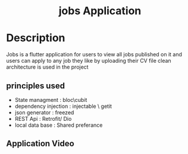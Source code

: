 
<h1 align="center">jobs Application </h1>


# Description
Jobs is a flutter application for users to view all jobs published on it and users can apply to any job they like by uploading their CV file 
clean architecture is used in the project  

## principles used 
- State managment : bloc\cubit
- dependency injection : injectable \ getit 
- json generator : freezed 
- REST Api : Retrofit/ Dio 
- local data base : Shared preferance 
## Application Video


